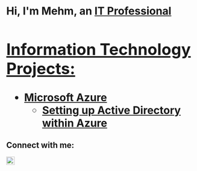 <h1>Hi, I'm Mehm, an <a href="https://linkedin.com/in/mehmedalija-hacimic">IT Professional

<h2> Information Technology Projects:</h2>


- <b>Microsoft Azure</b>
  - [Setting up Active Directory within Azure](https://github.com/mehmhacimic/Active-Directory-Setup)


<h2>Connect with me:</h2>

[<img align="left" alt="Josh | LinkedIn" width="22px" src="https://cdn.jsdelivr.net/npm/simple-icons@v3/icons/linkedin.svg" />][linkedin]



[linkedin]: https://linkedin.com/in/mehmedalija-hacimic
